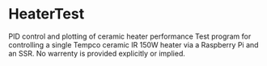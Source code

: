 # HeaterTest
PID control and plotting of ceramic heater performance
Test program for controlling a single Tempco ceramic IR 150W heater via a Raspberry Pi and an SSR.
No warrenty is provided explicitly or implied.
